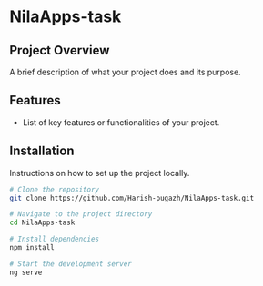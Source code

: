 # NilaApps-task

## Project Overview
A brief description of what your project does and its purpose.

## Features
- List of key features or functionalities of your project.

## Installation
Instructions on how to set up the project locally.

```bash
# Clone the repository
git clone https://github.com/Harish-pugazh/NilaApps-task.git

# Navigate to the project directory
cd NilaApps-task

# Install dependencies
npm install

# Start the development server
ng serve
